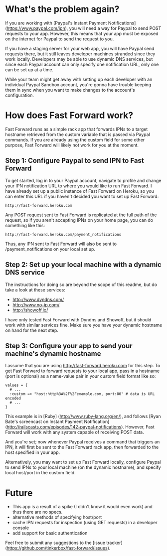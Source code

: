 # What's the problem again?

If you are working with [Paypal's Instant Payment Notifications] (https://www.paypal.com/ipn), you will need a way for Paypal to send POST requests to your app. However, this means that your app must be exposed on the internet for Paypal to send the request to you.

If you have a staging server for your web app, you will have Paypal send requests there, but it still leaves developer machines stranded since they work locally. Developers may be able to use dynamic DNS services, but since each Paypal account can only specify one notification URL, only one can be set up at a time.

While your team might get away with setting up each developer with an individual Paypal Sandbox account, you're gonna have trouble keeping them in sync when you want to make changes to the account's configuration.

# How does Fast Forward work?

Fast Forward runs as a simple rack app that forwards IPNs to a target hostname retrieved from the custom variable that is passed via Paypal commands. If you are already using the custom field for some other purpose, Fast Forward will likely not work for you at the moment.

## Step 1: Configure Paypal to send IPN to Fast Forward

To get started, log in to your Paypal account, navigate to profile and change your IPN notification URL to where you would like to run Fast Forward. I have already set up a public instance of Fast Forward on Heroku, so you can enter this URL if you haven't decided you want to set up Fast Forward:

    http://fast-forward.heroku.com

Any POST request sent to Fast Forward is replicated at the full path of the request, so if you aren't accepting IPNs on your home page, you can do something like this:

    http://fast-forward.heroku.com/payment_notifications

Thus, any IPN sent to Fast Forward will also be sent to /payment_notifications on your local set up.

## Step 2: Set up your local machine with a dynamic DNS service

The instructions for doing so are beyond the scope of this readme, but do take a look at these services:

* http://www.dyndns.com/
* http://www.no-ip.com/
* http://showoff.io/

I have only tested Fast Forward with Dyndns and Showoff, but it should work with similar services fine. Make sure you have your dynamic hostname on hand for the next step.

## Step 3: Configure your app to send your machine's dynamic hostname

I assume that you are using http://fast-forward.heroku.com for this step. To get Fast Forward to forward requests to your local app, pass in a hostname (port is optional) as a name-value pair in your custom field format like so:

    values = {
      # ...
      :custom => "host:http%3A%2F%2Fexample.com, port:80" # data is URL encoded
      # ...
    }

This example is in [Ruby] (http://www.ruby-lang.org/en/), and follows [Ryan Bate's screencast on Instant Payment Notification] (http://railscasts.com/episodes/142-paypal-notifications). However, Fast Forward will work with any system capable of receiving POST data.

And you're set; now whenever Paypal receives a command that triggers an IPN, it will first be sent to the Fast Forward rack app, then forwarded to the host specified in your app.

Alternatively, you may want to set up Fast Forward locally, configure Paypal to send IPNs to your local machine (on the dynamic hostname), and specify local host/port in the custom field.

# Future

* This app is a result of a spike (I didn't know it would even work) and thus there are no specs.
* alternative methods of specifying host/port
* cache IPN requests for inspection (using GET requests) in a developer console
* add support for basic authentication

Feel free to submit any suggestions to the [issue tracker] (https://github.com/tinkerbox/fast-forward/issues).